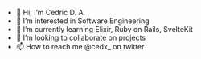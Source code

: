 - 👋 Hi, I’m Cedric D. A.
- 👀 I’m interested in Software Engineering
- 🌱 I’m currently learning Elixir, Ruby on Rails, SvelteKit
- 💞️ I’m looking to collaborate on projects
- 📫 How to reach me @cedx_ on twitter

<!---
cedxix/cedxix is a ✨ special ✨ repository because its `README.md` (this file) appears on your GitHub profile.
You can click the Preview link to take a look at your changes.
--->
